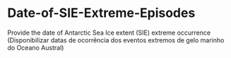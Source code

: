 # Date-of-SIE-Extreme-Episodes
Provide the date of Antarctic Sea Ice extent (SIE) extreme occurrence (Disponibilizar datas de ocorrência dos eventos extremos de gelo marinho do Oceano Austral)
